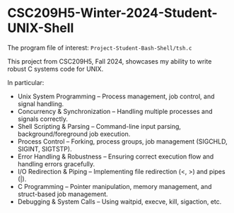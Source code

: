 # CSC209H5-Winter-2024-Student-UNIX-Shell
The program file of interest: `Project-Student-Bash-Shell/tsh.c`

This project from CSC209H5, Fall 2024, showcases my ability to write robust C systems code for UNIX.

In particular:

* Unix System Programming – Process management, job control, and signal handling.
* Concurrency & Synchronization – Handling multiple processes and signals correctly.
* Shell Scripting & Parsing – Command-line input parsing, background/foreground job execution.
* Process Control – Forking, process groups, job management (SIGCHLD, SIGINT, SIGTSTP).
* Error Handling & Robustness – Ensuring correct execution flow and handling errors gracefully.
* I/O Redirection & Piping – Implementing file redirection (<, >) and pipes (|).
* C Programming – Pointer manipulation, memory management, and struct-based job management.
* Debugging & System Calls – Using waitpid, execve, kill, sigaction, etc.
